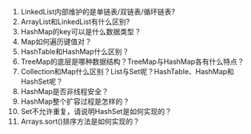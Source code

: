 1. LinkedList内部维护的是单链表/双链表/循环链表?
2. ArrayList和LinkedList有什么区别?
3. HashMap的key可以是什么数据类型？
4. Map如何遍历键值对？
5. HashTable和HashMap什么区别？
6. TreeMap的底层是哪种数据结构？TreeMap与HashMap各有什么特点？
7. Collection和Map什么区别？List与Set呢？HashTable、HashMap和HashSet呢？
8. HashMap是否非线程安全？
9. HashMap整个扩容过程是怎样的？
10. Set不允许重复，请说明HashSet是如何实现的？
11. Arrays.sort()排序方法是如何实现的？